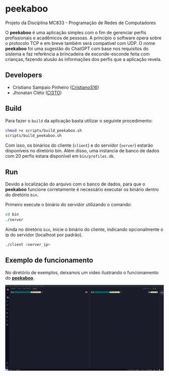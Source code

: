 # peekaboo
Projeto da Disciplina MC833 - Programação de Redes de Computadores

O **peekaboo** é uma aplicação simples com o fim de gerenciar perfis profissionais e acadêmicos de pessoas. A princípio o software opera sobre o protocolo TCP e em breve também será compatível com UDP. O nome **peekaboo** foi uma sugestão do ChatGPT com base nos requisitos do sistema e faz referência a brincadeira de esconde-esconde feita com crianças, fazendo alusão às informações dos perfis que a aplicação revela.

## Developers

- Cristiano Sampaio Pinheiro ([CristianoS16](https://github.com/CristianoS16))
- Jhonatan Cléto ([Cl3TO](https://github.com/Cl3TO))

## Build

Para fazer o `build` da aplicação basta utilizar o seguinte procedimento:

```bash
chmod +x scripts/build_peekaboo.sh
scripts/build_peekaboo.sh
```

Com isso, os binários do cliente (`client`) e do servidor (`server`) estarão disponíveis no diretório bin. Além disso, uma instancia de banco de dados com 20 perfis estara disponível em `bin/profiles.db`.

## Run

Devido a localização do arquivo com o banco de dados, para que o **peekaboo** funcione corretamente é necessário executar os binário dentro do diretório `bin`.

Primeiro execute o binário do servidor utilizando o comando:

```bash
cd bin
./server
```

Ainda no diretório `bin`, inicie o binário do cliente, indicando opcionalmente o ip do servidor (localhost por padrão).
```bash
./client <server_ip>
```

## Exemplo de funcionamento

No diretório de exemplos, deixamos um vídeo ilustrando o funcionamento do [**peekaboo**](examples/peekaboo_demo.mp4).

![**peekaboo**](examples/peekaboo_demo.gif)